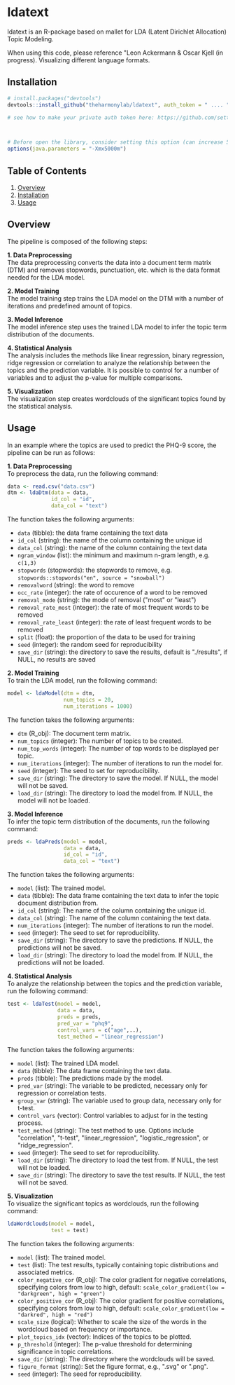 # ldatext

ldatext is an R-package based on mallet for LDA (Latent Dirichlet Allocation) Topic Modeling.

When using this code, please reference "Leon Ackermann & Oscar Kjell (in progress). Visualizing different language formats.

## Installation
``` r
# install.packages("devtools")
devtools::install_github("theharmonylab/ldatext", auth_token = " .... ")

# see how to make your private auth token here: https://github.com/settings/tokens



# Before open the library, consider setting this option (can increase 5000);  without it the code may ran out of memory
options(java.parameters = "-Xmx5000m")


```

## Table of Contents
1. [Overview](#overview)
2. [Installation](#installation)
3. [Usage](#usage)

## Overview
The pipeline is composed of the following steps:

**1. Data Preprocessing**<br>
The data preprocessing converts the data into a document term matrix (DTM) and removes stopwords, punctuation, etc. which is the data format needed for the LDA model.

**2. Model Training**<br>
The model training step trains the LDA model on the DTM with a number of iterations and predefined amount of topics.

**3. Model Inference**<br>
The model inference step uses the trained LDA model to infer the topic term distribution of the documents.

**4. Statistical Analysis**<br>
The analysis includes the methods like linear regression, binary regression, ridge regression or correlation to analyze the relationship between the topics and the prediction variable. It is possible to control for a number of variables and to adjust the p-value for multiple comparisons.

**5. Visualization**<br>
The visualization step creates wordclouds of the significant topics found by the statistical analysis.


## Usage
In an example where the topics are used to predict the PHQ-9 score, the pipeline can be run as follows:


**1. Data Preprocessing**<br>
To preprocess the data, run the following command:
```R
data <- read.csv("data.csv")
dtm <- ldaDtm(data = data,
              id_col = "id",
              data_col = "text")
```
The function takes the following arguments:
- `data` (tibble): the data frame containing the text data
- `id_col` (string): the name of the column containing the unique id
- `data_col` (string): the name of the column containing the text data
- `ngram_window` (list): the minimum and maximum n-gram length, e.g. `c(1,3)`
- `stopwords` (stopwords): the stopwords to remove, e.g. `stopwords::stopwords("en", source = "snowball")`
- `removalword` (string): the word to remove
- `occ_rate` (integer): the rate of occurence of a word to be removed
- `removal_mode` (string): the mode of removal ("most" or "least")
- `removal_rate_most` (integer): the rate of most frequent words to be removed
- `removal_rate_least` (integer): the rate of least frequent words to be removed
- `split` (float): the proportion of the data to be used for training
- `seed` (integer): the random seed for reproducibility
- `save_dir` (string): the directory to save the results, default is "./results", if NULL, no results are saved


**2. Model Training**<br>
To train the LDA model, run the following command:
```R
model <- ldaModel(dtm = dtm,
                  num_topics = 20,
                  num_iterations = 1000)
```
The function takes the following arguments:
- `dtm` (R_obj): The document term matrix.
- `num_topics` (integer): The number of topics to be created.
- `num_top_words` (integer): The number of top words to be displayed per topic.
- `num_iterations` (integer): The number of iterations to run the model for.
- `seed` (integer): The seed to set for reproducibility.
- `save_dir` (string): The directory to save the model. If NULL, the model will not be saved.
- `load_dir` (string): The directory to load the model from. If NULL, the model will not be loaded.

**3. Model Inference**<br>
To infer the topic term distribution of the documents, run the following command:
```R
preds <- ldaPreds(model = model,
                  data = data,
                  id_col = "id",
                  data_col = "text")
```
The function takes the following arguments:
- `model` (list): The trained model.
- `data` (tibble): The data frame containing the text data to infer the topic document distribution from.
- `id_col` (string): The name of the column containing the unique id.
- `data_col` (string): The name of the column containing the text data.
- `num_iterations` (integer): The number of iterations to run the model.
- `seed` (integer): The seed to set for reproducibility.
- `save_dir` (string): The directory to save the predictions. If NULL, the predictions will not be saved.
- `load_dir` (string): The directory to load the model from. If NULL, the predictions will not be loaded.

**4. Statistical Analysis**<br>
To analyze the relationship between the topics and the prediction variable, run the following command:
```R
test <- ldaTest(model = model,
                data = data,
                preds = preds,
                pred_var = "phq9",
                control_vars = c("age",..),
                test_method = "linear_regression")
```
The function takes the following arguments:
- `model` (list): The trained LDA model.
- `data` (tibble): The data frame containing the text data.
- `preds` (tibble): The predictions made by the model.
- `pred_var` (string): The variable to be predicted, necessary only for regression or correlation tests.
- `group_var` (string): The variable used to group data, necessary only for t-test.
- `control_vars` (vector): Control variables to adjust for in the testing process.
- `test_method` (string): The test method to use. Options include "correlation", "t-test", "linear_regression", "logistic_regression", or "ridge_regression".
- `seed` (integer): The seed to set for reproducibility.
- `load_dir` (string): The directory to load the test from. If NULL, the test will not be loaded.
- `save_dir` (string): The directory to save the test results. If NULL, the test will not be saved.

**5. Visualization**<br>
To visualize the significant topics as wordclouds, run the following command:
```R
ldaWordclouds(model = model,
              test = test)
```
The function takes the following arguments:
- `model` (list): The trained model.
- `test` (list): The test results, typically containing topic distributions and associated metrics.
- `color_negative_cor` (R_obj): The color gradient for negative correlations, specifying colors from low to high, default: `scale_color_gradient(low = "darkgreen", high = "green")`
- `color_positive_cor` (R_obj): The color gradient for positive correlations, specifying colors from low to high, default: `scale_color_gradient(low = "darkred", high = "red")`
- `scale_size` (logical): Whether to scale the size of the words in the wordcloud based on frequency or importance.
- `plot_topics_idx` (vector): Indices of the topics to be plotted.
- `p_threshold` (integer): The p-value threshold for determining significance in topic correlations.
- `save_dir` (string): The directory where the wordclouds will be saved.
- `figure_format` (string): Set the figure format, e.g., ".svg" or ".png".
- `seed` (integer): The seed for reproducibility.









